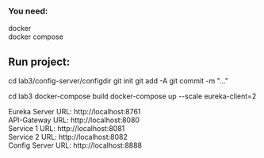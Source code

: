 ### You need:

docker<br>
docker compose

## Run project:

cd lab3/config-server/configdir
git init
git add -A
git commit -m "..."

cd lab3
docker-compose build
docker-compose up --scale eureka-client=2

Eureka Server URL: http://localhost:8761<br>
API-Gateway URL: http://localhost:8080<br>
Service 1 URL: http://localhost:8081<br>
Service 2 URL: http://localhost:8082<br>
Config Server URL: http://localhost:8888<br>
